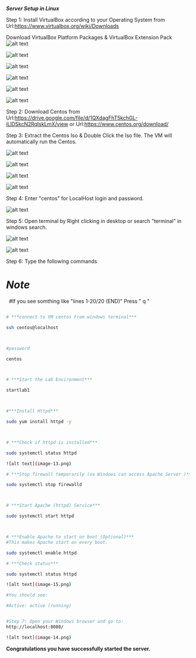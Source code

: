 ***Server Setup in Linux***

Step 1: Install VirtualBox according to your Operating System from Url:https://www.virtualbox.org/wiki/Downloads

Download VirtualBox Platform Packages \& VirtualBox Extension Pack 
![alt text](image.png)

![alt text](image-3.png)

![alt text](image-4.png)

![alt text](image-5.png)

![alt text](image-6.png)

![alt text](image-7.png)

Step 2: Download Centos from Url:https://drive.google.com/file/d/1QXdagFhT5kchGL-iLlDSkcN2RqIskLmX/view or Url:https://www.centos.org/download/



Step 3: Extract the Centos Iso \& Double Click the Iso file. The VM will automatically run the Centos.

![alt text](image-1.png)

![alt text](image-2.png)

![alt text](image-8.png)

![alt text](image-9.png)


Step 4: Enter "centos" for LocalHost login and password.

![alt text](image-10.png)



Step 5: Open terminal by Right clicking in desktop or search "terminal" in windows search.

![alt text](image-11.png)

![alt text](image-12.png)

Step 6: Type the following commands 



# ***Note***

&nbsp;	#If you see somthing like "lines 1-20/20 (END)" Press " q "

```sh

# ***connect to VM centos From windows terminal***

ssh centos@localhost



#password 

centos



# ***Start the Lab Environment*** 

startlab1



#***Install Httpd***

sudo yum install httpd -y



# ***Check if httpd is installed***

sudo systemctl status httpd

![alt text](image-13.png)

# ***Stop firewall temporarily (so Windows can access Apache Server )***

sudo systemctl stop firewalld



# ***Start Apache (httpd) Service***

sudo systemctl start httpd



# ***Enable Apache to start on boot (Optional)***
#This makes Apache start on every boot.

sudo systemctl enable httpd

# ***Check status***

sudo systemctl status httpd

![alt text](image-15.png)

#You should see:

#Active: active (running)


#Step 7: Open your Windows browser and go to:
http://localhost:8080/

![alt text](image-14.png)

```

**Congratulations you  have successfully started the server.**



